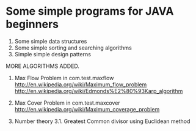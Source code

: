 Some simple programs for JAVA beginners
========================================

1. Some simple data structures
2. Some simple sorting and searching algorithms 
3. Simple simple design patterns 

MORE ALGORITHMS ADDED.

1. Max Flow Problem in com.test.maxflow 
   http://en.wikipedia.org/wiki/Maximum_flow_problem
   http://en.wikipedia.org/wiki/Edmonds%E2%80%93Karp_algorithm
2. Max Cover Problem in com.test.maxcover
   http://en.wikipedia.org/wiki/Maximum_coverage_problem
   
3. Number theory
	3.1. Greatest Common divisor using Euclidean method
	